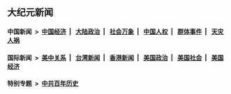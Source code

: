 ## 大纪元新闻

#### 中国新闻 &nbsp;>&nbsp; [中国经济](indexes/ncid283/README.md?01080845) &nbsp;| &nbsp; [大陆政治](indexes/ncid277/README.md?01080845) &nbsp;| &nbsp; [社会万象](indexes/ncid282/README.md?01080845) &nbsp;| &nbsp; [中国人权](indexes/ncid278/README.md?01080845) &nbsp;| &nbsp; [群体事件](indexes/ncid279/README.md?01080845) &nbsp;| &nbsp; [天灾人祸](indexes/ncid280/README.md?01080845)

#### 国际新闻 &nbsp;>&nbsp; [美中关系](indexes/nf1412576/README.md?01080845) &nbsp;| &nbsp; [台湾新闻](indexes/ncid1349361/README.md?01080845) &nbsp;| &nbsp; [香港新闻](indexes/ncid1349362/README.md?01080845) &nbsp;| &nbsp; [美国政治](indexes/ncid1078159/README.md?01080845) &nbsp;| &nbsp; [美国社会](indexes/ncid1078160/README.md?01080845) &nbsp;| &nbsp; [美国经济](indexes/ncid1078158/README.md?01080845)

#### 特别专题 &nbsp;>&nbsp; [中共百年历史](https://github.com/epoch-news/epoch-special/blob/master/README.md?01080845)  
